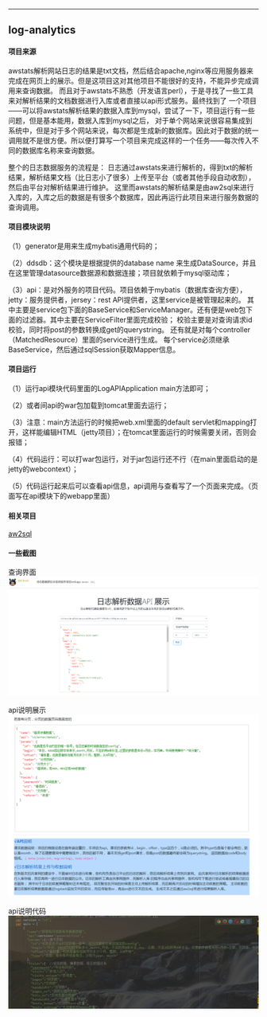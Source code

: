 ----------------
log-analytics
-----------------

#### 项目来源
 awstats解析网站日志的结果是txt文档，然后结合apache,nginx等应用服务器来完成在网页上的展示。但是这项目这对其他项目不能很好的支持，不能异步完成调用来查询数据。
 而且对于awstats不熟悉（开发语言perl），于是寻找了一些工具来对解析结果的文档数据进行入库或者直接以api形式服务。最终找到了
 一个项目——可以将awstats解析结果的数据入库到mysql，尝试了一下，项目运行有一些问题，但是基本能用，数据入库到mysql之后，
 对于单个网站来说很容易集成到系统中，但是对于多个网站来说，每次都是生成新的数据库。因此对于数据的统一调用就不是很方便。所以便打算写一个项目来完成这样的一个任务——每次传入不同的数据库名称来查询数据。

 整个的日志数据服务的流程是：
 日志通过awstats来进行解析的，得到txt的解析结果，解析结果文档（比日志小了很多）上传至平台（或者其他手段自动收割），然后由平台对解析结果进行维护。
这里而awstats的解析结果是由aw2sql来进行入库的，入库之后的数据是有很多个数据库，因此再运行此项目来进行服务数据的查询调用。


#### 项目模块说明
（1）generator是用来生成mybatis通用代码的；

（2）ddsdb：这个模块是根据提供的database name 来生成DataSource，并且在这里管理datasource数据源和数据连接；项目就依赖于mysql驱动库；

（3）api：是对外服务的项目代码。项目依赖于mybatis（数据库查询方便），jetty：服务提供者，jersey：rest API提供者，这里service是被管理起来的。
其中主要是service包下面的BaseService和ServiceManager。还有便是web包下面的过滤器。其中主要在ServiceFilter里面完成校验；
校验主要是对查询请求id校验，同时将post的参数转换成get的querystring。
还有就是对每个controller（MatchedResource）里面的service进行生成。
每个service必须继承BaseService，然后通过sqlSession获取Mapper信息。



#### 项目运行
（1）运行api模块代码里面的LogAPIApplication main方法即可；

（2）或者间api的war包加载到tomcat里面去运行；

（3）注意：main方法运行的时候把web.xml里面的default servlet和mapping打开，这样能编辑HTML（jetty项目）；在tomcat里面运行的时候需要关闭，否则会报错；

（4）代码运行：可以打war包运行，对于jar包运行还不行（在main里面启动的是jetty的webcontext）；

（5）代码运行起来后可以查看api信息，api调用与查看写了一个页面来完成。（页面写在api模块下的webapp里面）

#### 相关项目
[aw2sql](https://github.com/zw231212/aw2sql)


#### 一些截图
 查询界面
![](./screenshots/api/查询api页面.png)

api说明展示
![](./screenshots/api/api说明页面.png)

api说明代码
![](./screenshots/api/api说明代码.png)

